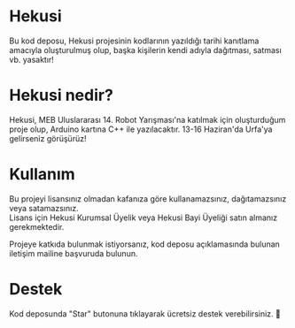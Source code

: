 # Hekusi
Bu kod deposu, Hekusi projesinin kodlarının yazıldığı tarihi kanıtlama amacıyla oluşturulmuş olup, başka kişilerin kendi adıyla dağıtması, satması vb. yasaktır!

# Hekusi nedir?

Hekusi, MEB Uluslararası 14. Robot Yarışması'na katılmak için oluşturduğum proje olup, Arduino kartına C++ ile yazılacaktır. 13-16 Haziran'da Urfa'ya gelirseniz görüşürüz!

# Kullanım

Bu projeyi lisansınız olmadan kafanıza göre kullanamazsınız, dağıtamazsınız veya satamazsınız. <br>
Lisans için Hekusi Kurumsal Üyelik veya Hekusi Bayi Üyeliği satın almanız gerekmektedir. <br>

Projeye katkıda bulunmak istiyorsanız, kod deposu açıklamasında bulunan iletişim mailine başvuruda bulunun.

# Destek

Kod deposunda "Star" butonuna tıklayarak ücretsiz destek verebilirsiniz. 💖
